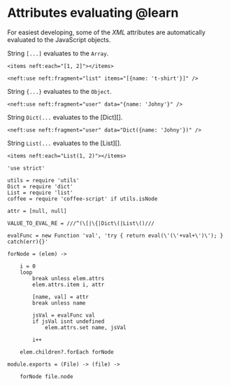 Attributes evaluating @learn
==========================

For easiest developing, some of the *XML* attributes are automatically
evaluated to the JavaScript objects.

String `[...]` evaluates to the `Array`.
```
<items neft:each="[1, 2]"></items>
```
```
<neft:use neft:fragment="list" items="[{name: 't-shirt'}]" />
```

String `{...}` evaluates to the `Object`.
```
<neft:use neft:fragment="user" data="{name: 'Johny'}" />
```

String `Dict(...` evaluates to the [Dict][].
```
<neft:use neft:fragment="user" data="Dict({name: 'Johny'})" />
```

String `List(...` evaluates to the [List][].
```
<items neft:each="List(1, 2)"></items>
```

	'use strict'

	utils = require 'utils'
	Dict = require 'dict'
	List = require 'list'
	coffee = require 'coffee-script' if utils.isNode

	attr = [null, null]

	VALUE_TO_EVAL_RE = ///^(\[|\{|Dict\(|List\()///

	evalFunc = new Function 'val', 'try { return eval(\'(\'+val+\')\'); } catch(err){}'

	forNode = (elem) ->

		i = 0
		loop
			break unless elem.attrs
			elem.attrs.item i, attr

			[name, val] = attr
			break unless name

			jsVal = evalFunc val
			if jsVal isnt undefined
				elem.attrs.set name, jsVal

			i++

		elem.children?.forEach forNode

	module.exports = (File) -> (file) ->

		forNode file.node
